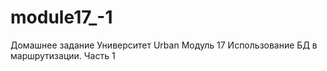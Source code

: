 # module17_-1
Домашнее задание Университет Urban Модуль 17 Использование БД в маршрутизации. Часть 1
